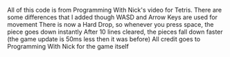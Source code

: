 All of this code is from Programming With Nick's video for Tetris. There are some differences that I added though
WASD and Arrow Keys are used for movement
There is now a Hard Drop, so whenever you press space, the piece goes down instantly
After 10 lines cleared, the pieces fall down faster (the game update is 50ms less then it was before)
All credit goes to Programming With Nick for the game itself